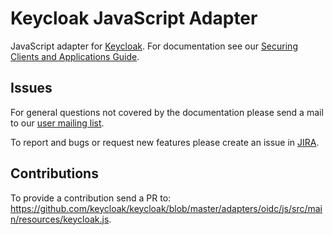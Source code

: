 Keycloak JavaScript Adapter
===========================

JavaScript adapter for [Keycloak](http://www.keycloak.org/). For documentation see our [Securing Clients and Applications Guide](https://keycloak.gitbooks.io/documentation/securing_apps/topics/oidc/javascript-adapter.html).

## Issues

For general questions not covered by the documentation please send a mail to our [user mailing list](https://lists.jboss.org/mailman/listinfo/keycloak-user).

To report and bugs or request new features please create an issue in [JIRA](https://issues.jboss.org/browse/KEYCLOAK).

## Contributions

To provide a contribution send a PR to:	https://github.com/keycloak/keycloak/blob/master/adapters/oidc/js/src/main/resources/keycloak.js.
